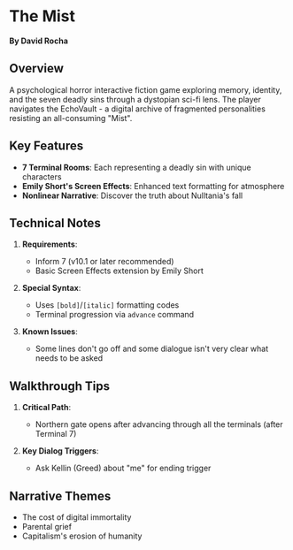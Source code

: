 # The Mist  
**By David Rocha**  

## Overview  
A psychological horror interactive fiction game exploring memory, identity, and the seven deadly sins through a dystopian sci-fi lens. The player navigates the EchoVault - a digital archive of fragmented personalities resisting an all-consuming "Mist".

## Key Features  
- **7 Terminal Rooms**: Each representing a deadly sin with unique characters   
- **Emily Short's Screen Effects**: Enhanced text formatting for atmosphere  
- **Nonlinear Narrative**: Discover the truth about Nulltania's fall  

## Technical Notes  
1. **Requirements**:  
   - Inform 7 (v10.1 or later recommended)  
   - Basic Screen Effects extension by Emily Short  

2. **Special Syntax**:  
   - Uses `[bold]`/`[italic]` formatting codes  
   - Terminal progression via `advance` command  

3. **Known Issues**:  
   - Some lines don't go off and some dialogue isn't very clear what needs to be asked

## Walkthrough Tips  
1. **Critical Path**:  
   - Northern gate opens after advancing through all the terminals (after Terminal 7)

2. **Key Dialog Triggers**:  
   - Ask Kellin (Greed) about "me" for ending trigger  

## Narrative Themes  
- The cost of digital immortality  
- Parental grief 
- Capitalism's erosion of humanity  


